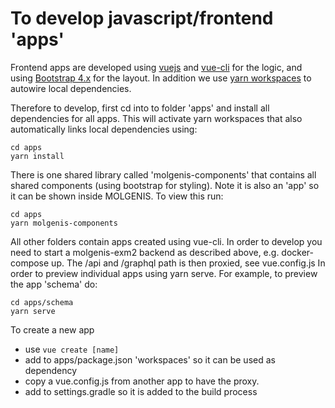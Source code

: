 # To develop javascript/frontend 'apps'

Frontend apps are developed using [vuejs](https://vuejs.org/) and [vue-cli](https://cli.vuejs.org/) for the logic, and
using [Bootstrap 4.x](https://getbootstrap.com/) for the layout. In addition we
use [yarn workspaces](https://classic.yarnpkg.com/en/docs/workspaces/) to autowire local dependencies.

Therefore to develop, first cd into to folder 'apps' and install all dependencies for all apps. This will activate yarn
workspaces that also automatically links local dependencies using:

```console
cd apps
yarn install
```

There is one shared library called 'molgenis-components' that contains all shared components (using bootstrap for styling). Note
it is also an 'app' so it can be shown inside MOLGENIS. To view this run:

```console
cd apps
yarn molgenis-components
```

All other folders contain apps created using vue-cli. In order to develop you need to start a molgenis-exm2 backend as
described above, e.g. docker-compose up. The /api and /graphql path is then proxied, see vue.config.js In order to
preview individual apps using yarn serve. For example, to preview the app 'schema' do:

```console
cd apps/schema
yarn serve
```

To create a new app

* use ```vue create [name]```
* add to apps/package.json 'workspaces' so it can be used as dependency
* copy a vue.config.js from another app to have the proxy.
* add to settings.gradle so it is added to the build process